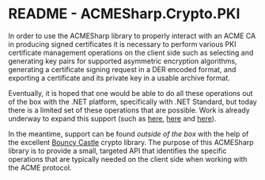 # README - ACMESharp.Crypto.PKI

In order to use the ACMESharp library to properly interact with an ACME CA in producing signed
certificates it is necessary to perform various PKI certificate management operations on the
client side such as selecting and generating key pairs for supported asymmetric encryption
algorithms, generating a certificate signing request in a DER encoded format, and exporting
a certificate and its private key in a usable archive format.

Eventually, it is hoped that one would be able to do all these operations out of the box
with the .NET platform, specifically with .NET Standard, but today there is a limited
set of these operations that are possible.  Work is already underway to expand this
support (such as [here](https://github.com/dotnet/corefx/issues/21833),
[here](https://github.com/dotnet/corefx/issues/20414) and
[here](https://github.com/dotnet/designs/issues/11)).

In the meantime, support can be found *outside of the box* with the help of the
excellent [Bouncy Castle](https://www.bouncycastle.org/csharp/index.html) crypto
library.  The purpose of this ACMESharp library is to provide a small, targeted
API that identifies the specific operations that are typically needed on the
client side when working with the ACME protocol.
